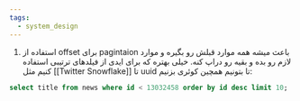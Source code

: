 ```yaml
---
tags:
  - system_design
---
```


1. استفاده از offset برای pagintaion باعث میشه همه موارد قبلش رو بگیره و موارد لازم رو بده و بقیه رو دراپ کنه. خیلی بهتره که برای ایدی از فیلدهای ترتیبی استفاده کنیم مثل [[Twitter Snowflake]] تا uuid تا بتونیم همچین کوئری بزنیم:
~~~sql
select title from news where id < 13032458 order by id desc limit 10;

